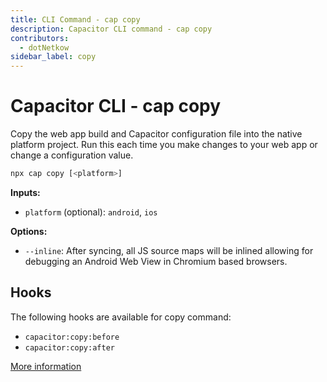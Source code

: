 ```yaml
---
title: CLI Command - cap copy
description: Capacitor CLI command - cap copy
contributors:
  - dotNetkow
sidebar_label: copy
---
```


# Capacitor CLI - cap copy

Copy the web app build and Capacitor configuration file into the native platform project. Run this each time you make changes to your web app or change a configuration value.

```bash
npx cap copy [<platform>]
```

<strong>Inputs:</strong>

- `platform` (optional): `android`, `ios`

<strong>Options:</strong>

- `--inline`: After syncing, all JS source maps will be inlined allowing for debugging an Android Web View in Chromium based browsers.

## Hooks

The following hooks are available for copy command:

- `capacitor:copy:before`
- `capacitor:copy:after`

[More information](../hooks)
